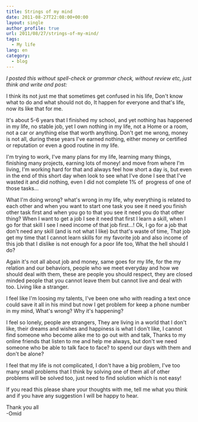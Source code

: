 ```yaml
---
title: Strings of my mind
date: 2011-08-27T22:08:00+00:00
layout: single
author_profile: true
url: 2011/08/27/strings-of-my-mind/
tags:
  - My life
lang: en
category: 
  - blog
---
```

_I posted this without spell-check or grammar check, without review etc, just think and write and post:_

I think its not just me that sometimes get confused in his life, Don't know what to do and what should not do, It happen for everyone and that's life, now its like that for me.

It's about 5-6 years that I finished my school, and yet nothing has happened in my life, no stable job, yet I own nothing in my life, not a Home or a room, not a car or anything else that worth anything. Don't get me wrong, money is not all, during these years I've earned nothing, either money or certified or reputation or even a good routine in my life.

I'm trying to work, I've many plans for my life, learning many things, finishing many projects, earning lots of money! and move from where I'm living, I'm working hard for that and always feel how short a day is, but even in the end of this short day when look to see what I've done I see that I've wasted it and did nothing, even I did not complete 1% of  progress of one of those tasks…

What I'm doing wrong? what's wrong in my life, why everything is related to each other and when you want to start one task you see it need you finish other task first and when you go to that you see it need you do that other thing? When I want to get a job I see it need that first I learn a skill, when I go for that skill I see I need income of that job first…! Ok, I go for a job that don't need any skill (and is not what I like) but that's waste of time, That job get my time that I cannot learn skills for my favorite job and also income of this job that I dislike is not enough for a poor life too, What the hell should I do?

Again it's not all about job and money, same goes for my life, for the my relation and our behaviors, people who we meet everyday and how we should deal with them, these are people you should respect, they are closed minded people that you cannot leave them but cannot live and deal with too. Living like a stranger.

I feel like I'm loosing my talents, I've been one who with reading a text once could save it all in his mind but now I get problem for keep a phone number in my mind, What's wrong? Why it's happening?

I feel so lonely, people are strangers, They are living in a world that I don't like, their dreams and wishes and happiness is what I don't like, I cannot find someone who become alike me to go out with and talk, Thanks to my online friends that listen to me and help me always, but don't we need someone who be able to talk face to face? to spend our days with them and don't be alone?

I feel that my life is not complicated, I don't have a big problem, I've too many small problems that I think by solving one of them all of other problems will be solved too, just need to find solution which is not easy!

If you read this please share your thoughts with me, tell me what you think and if you have any suggestion I will be happy to hear.

Thank you all  
-Omid